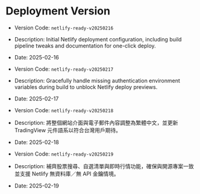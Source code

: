# Deployment Version

- Version Code: `netlify-ready-v20250216`
- Description: Initial Netlify deployment configuration, including build pipeline tweaks and documentation for one-click deploy.
- Date: 2025-02-16

- Version Code: `netlify-ready-v20250217`
- Description: Gracefully handle missing authentication environment variables during build to unblock Netlify deploy previews.
- Date: 2025-02-17

- Version Code: `netlify-ready-v20250218`
- Description: 將整個網站介面與電子郵件內容調整為繁體中文，並更新 TradingView 元件語系以符合台灣用戶期待。
- Date: 2025-02-18

- Version Code: `netlify-ready-v20250219`
- Description: 補齊股票搜尋、自選清單與即時行情功能，確保與開源專案一致並支援 Netlify 無資料庫／無 API 金鑰情境。
- Date: 2025-02-19

